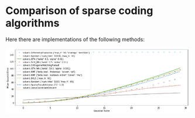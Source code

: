 # Comparison of sparse coding algorithms

Here there are implementations of the following methods:



![](eval.png)
